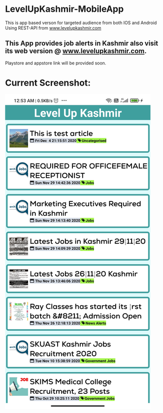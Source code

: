# LevelUpKashmir-MobileApp

This is app based verson for targeted audience from both IOS and Android Using REST-API from www.levelupkashmir.com

## This App provides job alerts in Kashmir also visit its web version @ www.levelupkashmir.com.

Playstore and appstore link will be provided soon.

# Current Screenshot:

![alt text](https://github.com/hotheadhacker/LevelUpKashmir-MobileApp/blob/main/screenshots/1607109868903.jpg)
